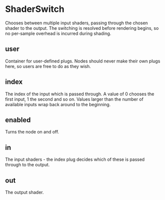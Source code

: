 # ShaderSwitch

Chooses between multiple input shaders, passing through the
chosen shader to the output. The switching is resolved
before rendering begins, so no per-sample overhead is
incurred during shading.

## user

 Container for user-defined plugs. Nodes
should never make their own plugs here,
so users are free to do as they wish.

## index

 The index of the input which is passed through. A value
of 0 chooses the first input, 1 the second and so on. Values
larger than the number of available inputs wrap back around to
the beginning.

## enabled

 Turns the node on and off.

## in

 The input shaders - the index plug decides
which of these is passed through to the output.

## out

 The output shader.

